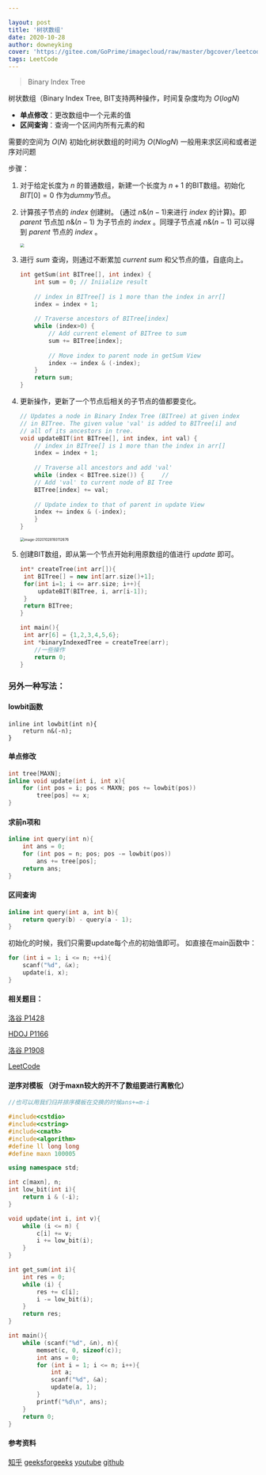 ```yaml
---

layout: post
title: '树状数组'
date: 2020-10-28
author: downeyking
cover: 'https://gitee.com/GoPrime/imagecloud/raw/master/bgcover/leetcode.jpg'
tags: LeetCode
---
```


> Binary Index Tree



树状数组（Binary Index Tree, BIT支持两种操作，时间复杂度均为 $O\left(logN\right)$

- **单点修改**：更改数组中一个元素的值
- **区间查询**：查询一个区间内所有元素的和

需要的空间为 $O\left(N\right)$
初始化树状数组的时间为 $O\left(NlogN\right)$
一般用来求区间和或者逆序对问题


步骤：

1. 对于给定长度为 $n$ 的普通数组，新建一个长度为 $n+1$ 的BIT数组。初始化 $BIT[0]=0$ 作为$dummy$节点。

2. 计算孩子节点的 $index$ 创建树。 (通过 $n\&\left(n-1\right)$来进行 $index$ 的计算)。即 $parent$ 节点加 $n\&\left(n-1\right)$ 为子节点的 $index$ 。同理子节点减  $n\&\left(n-1\right)$ 可以得到 $parent$ 节点的 $index$ 。

   <img src="https://gitee.com/GoPrime/imagecloud/raw/master/img/image-20201028194001960.png" style="zoom:50%;" />

3. 进行 $sum$ 查询，则通过不断累加 $current\ sum$ 和父节点的值，自底向上。

   ```c++
   int getSum(int BITree[], int index) { 
       int sum = 0; // Iniialize result 
     
       // index in BITree[] is 1 more than the index in arr[] 
       index = index + 1; 
     
       // Traverse ancestors of BITree[index] 
       while (index>0) { 
           // Add current element of BITree to sum 
           sum += BITree[index]; 
     
           // Move index to parent node in getSum View 
           index -= index & (-index); 
       } 
       return sum; 
   } 
   ```

4. 更新操作，更新了一个节点后相关的子节点的值都要变化。

   ```c++
   // Updates a node in Binary Index Tree (BITree) at given index 
   // in BITree. The given value 'val' is added to BITree[i] and  
   // all of its ancestors in tree.
   void updateBIT(int BITree[], int index, int val) { 
       // index in BITree[] is 1 more than the index in arr[] 
       index = index + 1; 
     
       // Traverse all ancestors and add 'val' 
       while (index < BITree.size()) {     // 
       // Add 'val' to current node of BI Tree 
       BITree[index] += val; 
     
       // Update index to that of parent in update View 
       index += index & (-index); 
       } 
   } 
   ```
   <img src="https://gitee.com/GoPrime/imagecloud/raw/master/img/image-20201028193112676.png" alt="image-20201028193112676" style="zoom:50%;" />

   

5. 创建BIT数组，即从第一个节点开始利用原数组的值进行 $update$ 即可。

   ```c++
   int* createTree(int arr[]){
   	int BITree[] = new int[arr.size()+1];
   	for(int i=1; i <= arr.size; i++){
   		updateBIT(BITree, i, arr[i-1]);
   	}
   	return BITree;
   }
   
   int main(){
   	int arr[6] = {1,2,3,4,5,6};
   	int *binaryIndexedTree = createTree(arr);
       //一些操作
       return 0;
   }
   ```





### 另外一种写法：

#### lowbit函数

```
inline int lowbit(int n){
   	return n&(-n);
}
```

#### 单点修改

```cpp
int tree[MAXN];
inline void update(int i, int x){
    for (int pos = i; pos < MAXN; pos += lowbit(pos))
        tree[pos] += x;
}
```

#### 求前n项和

```cpp
inline int query(int n){
    int ans = 0;
    for (int pos = n; pos; pos -= lowbit(pos))
        ans += tree[pos];
    return ans;
}
```

#### 区间查询

```cpp
inline int query(int a, int b){
    return query(b) - query(a - 1);
}
```

初始化的时候，我们只需要update每个点的初始值即可。
如直接在main函数中：

```c++
for (int i = 1; i <= n; ++i){
	scanf("%d", &x);
	update(i, x);
}
```



#### **相关题目：**

[洛谷 P1428](https://www.luogu.com.cn/problem/P1428)

[HDOJ P1166](http://acm.hdu.edu.cn/showproblem.php?pid=1166)

[洛谷 P1908](https://www.luogu.com.cn/problem/P1908)

[LeetCode](https://leetcode-cn.com/tag/binary-indexed-tree/)

#### 逆序对模板 （对于maxn较大的开不了数组要进行离散化）

```c++
//也可以用我们归并排序模板在交换的时候ans+=m-i

#include<cstdio>
#include<cstring>
#include<cmath>
#include<algorithm>
#define ll long long
#define maxn 100005

using namespace std;

int c[maxn], n;
int low_bit(int i){
	return i & (-i);
}

void update(int i, int v){
	while (i <= n) {
		c[i] += v;
		i += low_bit(i);
	}
}

int get_sum(int i){
	int res = 0;
	while (i) {
		res += c[i];
		i -= low_bit(i);
	}
	return res;
}

int main(){
	while (scanf("%d", &n), n){
		memset(c, 0, sizeof(c));
		int ans = 0;
		for (int i = 1; i <= n; i++){
			int a;
			scanf("%d", &a);
			update(a, 1);
		}
		printf("%d\n", ans);
	}
	return 0;
}
```

#### 参考资料

[知乎](https://zhuanlan.zhihu.com/p/93795692)
[geeksforgeeks](https://www.geeksforgeeks.org/binary-indexed-tree-or-fenwick-tree-2/)
[youtube](https://www.youtube.com/watch?v=CWDQJGaN1gY)
[github](https://github.com/mission-peace/interview/blob/master/src/com/interview/tree/FenwickTree.java)

